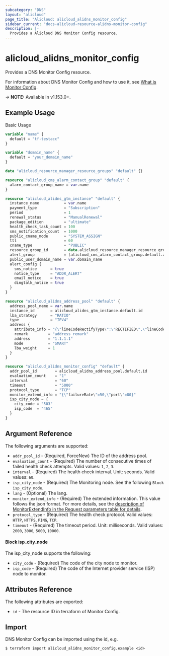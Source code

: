 ```yaml
---
subcategory: "DNS"
layout: "alicloud"
page_title: "Alicloud: alicloud_alidns_monitor_config"
sidebar_current: "docs-alicloud-resource-alidns-monitor-config"
description: |-
  Provides a Alicloud DNS Monitor Config resource.
---
```


# alicloud\_alidns\_monitor\_config

Provides a DNS Monitor Config resource.

For information about DNS Monitor Config and how to use it, see [What is Monitor Config](https://www.alibabacloud.com/help/en/doc-detail/198064.html).

-> **NOTE:** Available in v1.153.0+.

## Example Usage

Basic Usage

```terraform
variable "name" {
  default = "tf-testacc"
}

variable "domain_name" {
  default = "your_domain_name"
}

data "alicloud_resource_manager_resource_groups" "default" {}

resource "alicloud_cms_alarm_contact_group" "default" {
  alarm_contact_group_name = var.name
}

resource "alicloud_alidns_gtm_instance" "default" {
  instance_name           = var.name
  payment_type            = "Subscription"
  period                  = 1
  renewal_status          = "ManualRenewal"
  package_edition         = "ultimate"
  health_check_task_count = 100
  sms_notification_count  = 1000
  public_cname_mode       = "SYSTEM_ASSIGN"
  ttl                     = 60
  cname_type              = "PUBLIC"
  resource_group_id       = data.alicloud_resource_manager_resource_groups.default.groups.0.id
  alert_group             = [alicloud_cms_alarm_contact_group.default.alarm_contact_group_name]
  public_user_domain_name = var.domain_name
  alert_config {
    sms_notice      = true
    notice_type     = "ADDR_ALERT"
    email_notice    = true
    dingtalk_notice = true
  }
}

resource "alicloud_alidns_address_pool" "default" {
  address_pool_name = var.name
  instance_id       = alicloud_alidns_gtm_instance.default.id
  lba_strategy      = "RATIO"
  type              = "IPV4"
  address {
    attribute_info = "{\"lineCodeRectifyType\":\"RECTIFIED\",\"lineCodes\":[\"os_namerica_us\"]}"
    remark         = "address_remark"
    address        = "1.1.1.1"
    mode           = "SMART"
    lba_weight     = 1
  }
}

resource "alicloud_alidns_monitor_config" "default" {
  addr_pool_id        = alicloud_alidns_address_pool.default.id
  evaluation_count    = "1"
  interval            = "60"
  timeout             = "5000"
  protocol_type       = "TCP"
  monitor_extend_info = "{\"failureRate\"=50,\"port\"=80}"
  isp_city_node = {
    city_code = "503"
    isp_code  = "465"
  }
}
```

## Argument Reference

The following arguments are supported:

* `addr_pool_id` - (Required, ForceNew) The ID of the address pool.
* `evaluation_count` - (Required) The number of consecutive times of failed health check attempts. Valid values: `1`, `2`, `3`.
* `interval` - (Required) The health check interval. Unit: seconds. Valid values: `60`.
* `isp_city_node` - (Required) The Monitoring node. See the following `Block isp_city_node`.
* `lang` - (Optional) The lang.
* `monitor_extend_info` - (Required) The extended information. This value follows the json format. For more details, see the [description of MonitorExtendInfo in the Request parameters table for details](https://www.alibabacloud.com/help/en/doc-detail/198064.html).
* `protocol_type` - (Required) The health check protocol. Valid values: `HTTP`, `HTTPS`, `PING`, `TCP`.
* `timeout` - (Required) The timeout period. Unit: milliseconds. Valid values: `2000`, `3000`, `5000`, `10000`.

#### Block isp_city_node

The isp_city_node supports the following: 

* `city_code` - (Required) The code of the city node to monitor.
* `isp_code` - (Required) The code of the Internet provider service (ISP) node to monitor.

## Attributes Reference

The following attributes are exported:

* `id` - The resource ID in terraform of Monitor Config.

## Import

DNS Monitor Config can be imported using the id, e.g.

```shell
$ terraform import alicloud_alidns_monitor_config.example <id>
```